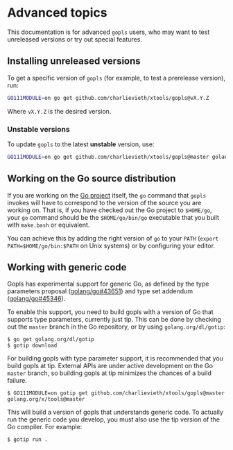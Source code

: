 # Advanced topics

This documentation is for advanced `gopls` users, who may want to test
unreleased versions or try out special features.

## Installing unreleased versions

To get a specific version of `gopls` (for example, to test a prerelease
version), run:

```sh
GO111MODULE=on go get github.com/charlievieth/xtools/gopls@vX.Y.Z
```

Where `vX.Y.Z` is the desired version.

### Unstable versions

To update `gopls` to the latest **unstable** version, use:

```sh
GO111MODULE=on go get github.com/charlievieth/xtools/gopls@master golang.org/x/tools@master
```

## Working on the Go source distribution

If you are working on the [Go project] itself, the `go` command that `gopls`
invokes will have to correspond to the version of the source you are working
on. That is, if you have checked out the Go project to `$HOME/go`, your `go`
command should be the `$HOME/go/bin/go` executable that you built with
`make.bash` or equivalent.

You can achieve this by adding the right version of `go` to your `PATH`
(`export PATH=$HOME/go/bin:$PATH` on Unix systems) or by configuring your
editor.

## Working with generic code

Gopls has experimental support for generic Go, as defined by the type
parameters proposal ([golang/go#43651](https://golang.org/issues/43651)) and
type set addendum ([golang/go#45346](https://golang.org/issues/45346)).

To enable this support, you need to build gopls with a version of Go that
supports type parameters, currently just tip. This can be done by checking
out the `master` branch in the Go repository, or by using
`golang.org/dl/gotip`:

```
$ go get golang.org/dl/gotip
$ gotip download
```

For building gopls with type parameter support, it is recommended that you
build gopls at tip. External APIs are under active development on the
Go `master` branch, so building gopls at tip minimizes the chances of
a build failure.

```
$ GO111MODULE=on gotip get github.com/charlievieth/xtools/gopls@master golang.org/x/tools@master
```

This will build a version of gopls that understands generic code. To actually
run the generic code you develop, you must also use the tip version of the Go
compiler. For example:

```
$ gotip run .
```

[Go project]: https://go.googlesource.com/go
